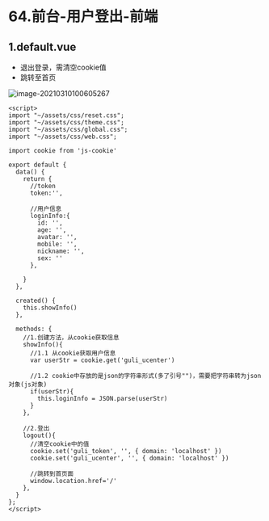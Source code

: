 # 64.前台-用户登出-前端

## 1.default.vue

* 退出登录，需清空cookie值
* 跳转至首页

![image-20210310100605267](https://raw.githubusercontent.com/TWDH/Leetcode-From-Zero/pictures/img/image-20210310100605267.png)

```vue
<script>
import "~/assets/css/reset.css";
import "~/assets/css/theme.css";
import "~/assets/css/global.css";
import "~/assets/css/web.css";

import cookie from 'js-cookie'

export default {
  data() {
    return {
      //token
      token:'',

      //用户信息
      loginInfo:{
        id: '',
        age: '',
        avatar: '',
        mobile: '',
        nickname: '',
        sex: ''
      },

    }
  },

  created() {
    this.showInfo()
  },

  methods: {
    //1.创建方法，从cookie获取信息
    showInfo(){
      //1.1 从cookie获取用户信息
      var userStr = cookie.get('guli_ucenter')

      //1.2 cookie中存放的是json的字符串形式(多了引号"")，需要把字符串转为json对象(js对象)
      if(userStr){
        this.loginInfo = JSON.parse(userStr)
      }
    },

    //2.登出
    logout(){
      //清空cookie中的值
      cookie.set('guli_token', '', { domain: 'localhost' })
      cookie.set('guli_ucenter', '', { domain: 'localhost' })

      //跳转到首页面
      window.location.href='/'
    },
  }
};
</script>
```

